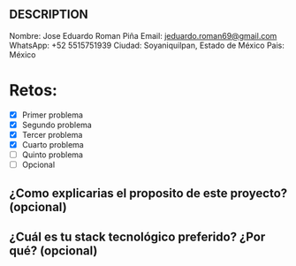 ## DESCRIPTION

Nombre: Jose Eduardo Roman Piña
Email: jeduardo.roman69@gmail.com
WhatsApp: +52 5515751939
Ciudad: Soyaniquilpan, Estado de México
Pais: México

# Retos:
  - [X] Primer problema
  - [X] Segundo problema
  - [X] Tercer problema
  - [X] Cuarto problema
  - [ ] Quinto problema
  - [ ] Opcional

## ¿Como explicarias el proposito de este proyecto? (opcional)


## ¿Cuál es tu stack tecnológico preferido? ¿Por qué? (opcional)